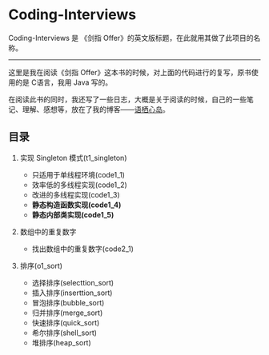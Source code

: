 # Coding-Interviews

Coding-Interviews 是 《剑指 Offer》的英文版标题，在此就用其做了此项目的名称。

------

这里是我在阅读《剑指 Offer》这本书的时候，对上面的代码进行的复写，原书使用的是 C语言，我用 Java 写的。

在阅读此书的同时，我还写了一些日志，大概是关于阅读的时候，自己的一些笔记、理解、感想等，放在了我的博客——[语栖心岛](https://blog.idigo.cn/tags/%E5%89%91%E6%8C%87-Offer/)。
## 目录

1. 实现 Singleton 模式(t1_singleton)
    - 只适用于单线程环境(code1_1)
    - 效率低的多线程实现(code1_2)
    - 改进的多线程实现(code1_3)
    - **静态构造函数实现(code1_4)**
    - **静态内部类实现(code1_5)**
2. 数组中的重复数字
    - 找出数组中的重复数字(code2_1)

3. 排序(o1_sort)
    - 选择排序(selecttion_sort)
    - 插入排序(inserttion_sort)
    - 冒泡排序(bubble_sort)
    - 归并排序(merge_sort)
    - 快速排序(quick_sort)
    - 希尔排序(shell_sort)
    - 堆排序(heap_sort)
    